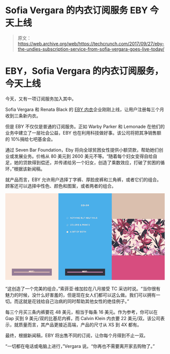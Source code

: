 # Sofia Vergara 的内衣订阅服务 EBY 今天上线 

> 原文：<https://web.archive.org/web/https://techcrunch.com/2017/09/27/eby-the-undies-subscription-service-from-sofia-vergara-goes-live-today/>

# EBY，Sofia Vergara 的内衣订阅服务，今天上线

今天，又有一项订阅服务加入其中。

Sofia Vergara 和 Renata Black 的 [EBY 内衣](https://web.archive.org/web/20221025230106/https://join-eby.com/)企业刚刚上线，让用户注册每三个月收到三条新内衣。

但是 EBY 不仅仅是普通的订阅服务。正如 Warby Parker 和 Lemonade 在他们的业务中建立了一层社会公益，EBY 也在利用科技做好事。该公司将把其净销售额的 10%捐给七吧基金会。

通过 Seven Bar Foundation，Eby 将向全球贫困女性提供小额贷款，帮助她们创业或发展业务。价格从 80 美元到 2600 美元不等。“随着每个妇女变得自给自足，她的贷款得到偿还，并传递给另一个妇女，创造了乘数效应，打破了贫困的循环，”根据该新闻稿。

就产品而言，EBY 允许用户选择丁字裤、厚脸皮裤和三角裤，或者它们的组合。顾客还可以选择中性色、颜色和图案，或者两者的组合。

![](img/412be89952cc260918c2cc44d66a0b44.png)

“这创造了一个完美的组合，”索菲亚·维加拉在八月接受 TC 采访时说。“当你很有魅力的时候，没什么好害羞的，但是现在女人们都可以这么做。我们可以拥有一切。而这就是花钱给自己治病的同时帮助其他女性的绝佳例子。”

每三个月买三条内裤要花 48 美元，相当于每条 16 美元。作为参考，你可以在 Gap 买到 9 美元/双的比基尼内裤，而 Calvin Klein 内衣要 22 美元/双。该公司表示，就质量而言，其产品更接近高端，产品的尺寸从 XS 到 4X 都有。

最终，根据新闻稿，EBY 将出售不同的订阅，让你每个月得到不止一双。

“一切都在电话或电脑上进行，”Vergara 说。“你再也不需要离开家去购物了。”